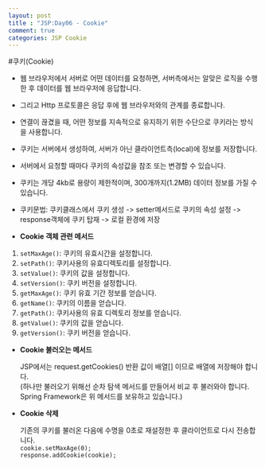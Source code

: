 ```yaml
---
layout: post
title : "JSP:Day06 - Cookie"
comment: true
categories: JSP Cookie
---
```


#쿠키(Cookie)  

- 웹 브라우저에서 서버로 어떤 데이터를 요청하면, 서버측에서는 알맞은 로직을 수행한 후 데이터를 웹 브라우저에 응답합니다.
- 그리고 Http 프로토콜은 응답 후에 웹 브라우저와의 관계를 종료합니다.
- 연결이 끊겼을 때, 어떤 정보를 지속적으로 유지하기 위한 수단으로 쿠키라는 방식을 사용합니다.
- 쿠키는 서버에서 생성하여, 서버가 아닌 클라이언트측(local)에 정보를 저장합니다.
- 서버에서 요청할 때마다 쿠키의 속성값을 참조 또는 변경할 수 있습니다.
- 쿠키는 개당 4kb로 용량이 제한적이며, 300개까지(1.2MB) 데이터 정보를 가질 수 있습니다.

- 쿠키문법: 쿠키클래스에서 쿠키 생성 -> setter메서드로 쿠키의 속성 설정 -> response객체에 쿠키 탑재 -> 로컬 환경에 저장

- **Cookie 객체 관련 메서드**

1. `setMaxAge()`: 쿠키의 유효시간을 설정합니다.
2. `setPath()`: 쿠키사용의 유효디렉토리를 설정합니다.
3. `setValue()`: 쿠키의 값을 설정합니다.
4. `setVersion()`: 쿠키 버전을 설정합니다.
5. `getMaxAge()`: 쿠키 유효 기간 정보를 얻습니다.
6. `getName()`: 쿠키의 이름을 얻습니다.
7. `getPath()`: 쿠키사용의 유효 디렉토리 정보를 얻습니다.
8. `getValue()`: 쿠키의 값을 얻습니다.
9. `getVersion()`: 쿠키 버전을 얻습니다.

- **Cookie 불러오는 메서드**

  JSP에서는 request.getCookies() 반환 값이 배열[] 이므로 배열에 저장해야 합니다.  
(하나만 불러오기 위해선 순차 탐색 메서드를 만들어서 비교 후 불러와야 합니다.
Spring Framework은 위 메서드를 보유하고 있습니다.)  

- **Cookie 삭제**

  기존의 쿠키를 불러온 다음에 수명을 0초로 재설정한 후 클라이언트로 다시 전송합니다.  
  `cookie.setMaxAge(0);`  
  `response.addCookie(cookie);`